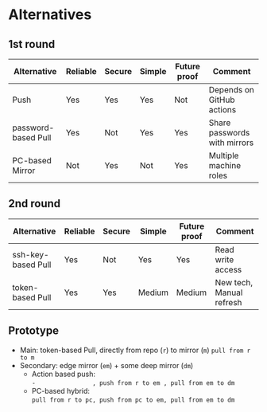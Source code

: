 # Alternatives

## 1st round

| Alternative        | Reliable | Secure   | Simple    | Future proof | Comment                      |
|--------------------|----------|----------| ----------|--------------|------------------------------|
|Push                | Yes      | Yes      | Yes       | Not          | Depends on GitHub actions    |
|password-based Pull | Yes      | Not      | Yes       | Yes          | Share passwords with mirrors |
|PC-based Mirror     | Not      | Yes      | Not       | Yes          | Multiple machine roles       |

## 2nd round

| Alternative        | Reliable | Secure   | Simple    | Future proof | Comment                      |
|--------------------|----------|----------| ----------|--------------|------------------------------|
|ssh-key-based Pull  | Yes      | Not      | Yes       | Yes          | Read write access            |
|token-based Pull    | Yes      | Yes      | Medium    | Medium       | New tech, Manual refresh     |

## Prototype

- Main: token-based Pull, directly from repo (`r`) to mirror (`m`)
	  `pull from r to m`
- Secondary: edge mirror (`em`) + some deep mirror (`dm`)
	- Action based push:  
	  `-                , push from r to em , pull from em to dm`
	- PC-based hybrid:  
	  `pull from r to pc, push from pc to em, pull from em to dm`
